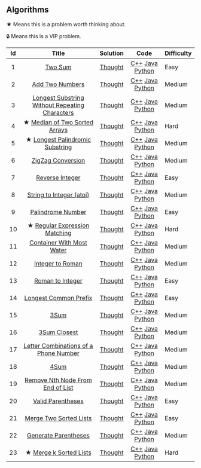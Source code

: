 ## Algorithms

★ Means this is a problem worth thinking about.

🔒 Means this is a VIP problem.

|  Id  |                            Title                             |                           Solution                           |                             Code                             | Difficulty |
| :--: | :----------------------------------------------------------: | :----------------------------------------------------------: | :----------------------------------------------------------: | ---------- |
|  1   |     [ Two Sum](https://leetcode-cn.com/problems/two-sum)     | [Thought](https://github.com/xiaok0707/Leetcode/blob/master/Algorithms/1/solve.md) | [C++](https://github.com/xiaok0707/Leetcode/blob/master/Algorithms/1/solve.cpp)  [Java](https://github.com/xiaok0707/Leetcode/blob/master/Algorithms/1/solve.java)  [Python](https://github.com/xiaok0707/Leetcode/blob/master/Algorithms/1/solve.py) | Easy       |
|  2   | [Add Two Numbers](https://leetcode-cn.com/problems/add-two-numbers) | [Thought](https://github.com/xiaok0707/Leetcode/blob/master/Algorithms/2/solve.md) | [C++](https://github.com/xiaok0707/Leetcode/blob/master/Algorithms/2/solve.cpp)  [Java](https://github.com/xiaok0707/Leetcode/blob/master/Algorithms/2/solve.java)  [Python](https://github.com/xiaok0707/Leetcode/blob/master/Algorithms/2/solve.py) | Medium     |
|  3   | [Longest Substring Without Repeating Characters](https://leetcode-cn.com/problems/longest-substring-without-repeating-characters) | [Thought](https://github.com/xiaok0707/Leetcode/blob/master/Algorithms/3/solve.md) | [C++](https://github.com/xiaok0707/Leetcode/blob/master/Algorithms/3/solve.cpp)  [Java](https://github.com/xiaok0707/Leetcode/blob/master/Algorithms/3/solve.java)  [Python](https://github.com/xiaok0707/Leetcode/blob/master/Algorithms/3/solve.py) | Medium     |
|  4   | ★ [ Median of Two Sorted Arrays](https://leetcode-cn.com/problems/median-of-two-sorted-arrays) | [Thought](https://github.com/xiaok0707/Leetcode/blob/master/Algorithms/4/solve.md) | [C++](https://github.com/xiaok0707/Leetcode/blob/master/Algorithms/4/solve.cpp)  [Java](https://github.com/xiaok0707/Leetcode/blob/master/Algorithms/4/solve.java)  [Python](https://github.com/xiaok0707/Leetcode/blob/master/Algorithms/4/solve.py) | Hard       |
|  5   | ★ [ Longest Palindromic Substring](https://leetcode-cn.com/problems/longest-palindromic-substring) | [Thought](https://github.com/xiaok0707/Leetcode/blob/master/Algorithms/5/solve.md) | [C++](https://github.com/xiaok0707/Leetcode/blob/master/Algorithms/5/solve.cpp)  [Java](https://github.com/xiaok0707/Leetcode/blob/master/Algorithms/5/solve.java)  [Python](https://github.com/xiaok0707/Leetcode/blob/master/Algorithms/5/solve.py) | Medium     |
|  6   | [ZigZag Conversion](https://leetcode-cn.com/problems/zigzag-conversion) | [Thought](https://github.com/xiaok0707/Leetcode/blob/master/Algorithms/6/solve.md) | [C++](https://github.com/xiaok0707/Leetcode/blob/master/Algorithms/6/solve.cpp)  [Java](https://github.com/xiaok0707/Leetcode/blob/master/Algorithms/6/solve.java)  [Python](https://github.com/xiaok0707/Leetcode/blob/master/Algorithms/6/solve.py) | Medium     |
|  7   | [ Reverse Integer](https://leetcode-cn.com/problems/reverse-integer) | [Thought](https://github.com/xiaok0707/Leetcode/blob/master/Algorithms/7/solve.md) | [C++](https://github.com/xiaok0707/Leetcode/blob/master/Algorithms/7/solve.cpp)  [Java](https://github.com/xiaok0707/Leetcode/blob/master/Algorithms/7/solve.java)  [Python](https://github.com/xiaok0707/Leetcode/blob/master/Algorithms/7/solve.py) | Easy       |
|  8   | [ String to Integer (atoi)](https://leetcode-cn.com/problems/string-to-integer-atoi) | [Thought](https://github.com/xiaok0707/Leetcode/blob/master/Algorithms/8/solve.md) | [C++](https://github.com/xiaok0707/Leetcode/blob/master/Algorithms/8/solve.cpp)  [Java](https://github.com/xiaok0707/Leetcode/blob/master/Algorithms/8/solve.java)  [Python](https://github.com/xiaok0707/Leetcode/blob/master/Algorithms/8/solve.py) | Medium     |
|  9   | [ Palindrome Number](https://leetcode-cn.com/problems/palindrome-number) | [Thought](https://github.com/xiaok0707/Leetcode/blob/master/Algorithms/9/solve.md) | [C++](https://github.com/xiaok0707/Leetcode/blob/master/Algorithms/9/solve.cpp)  [Java](https://github.com/xiaok0707/Leetcode/blob/master/Algorithms/9/solve.java)  [Python](https://github.com/xiaok0707/Leetcode/blob/master/Algorithms/9/solve.py) | Easy       |
|  10  | ★ [ Regular Expression Matching](https://leetcode-cn.com/problems/regular-expression-matching) | [Thought](https://github.com/xiaok0707/Leetcode/blob/master/Algorithms/10/solve.md) | [C++](https://github.com/xiaok0707/Leetcode/blob/master/Algorithms/10/solve.cpp)  [Java](https://github.com/xiaok0707/Leetcode/blob/master/Algorithms/10/solve.java)  [Python](https://github.com/xiaok0707/Leetcode/blob/master/Algorithms/10/solve.py) | Hard       |
|  11  | [Container With Most Water](https://leetcode-cn.com/problems/container-with-most-water) | [Thought](https://github.com/xiaok0707/Leetcode/blob/master/Algorithms/11/solve.md) | [C++](https://github.com/xiaok0707/Leetcode/blob/master/Algorithms/11/solve.cpp)  [Java](https://github.com/xiaok0707/Leetcode/blob/master/Algorithms/11/solve.java)  [Python](https://github.com/xiaok0707/Leetcode/blob/master/Algorithms/11/solve.py) | Medium     |
|  12  | [ Integer to Roman](https://leetcode-cn.com/problems/integer-to-roman) | [Thought](https://github.com/xiaok0707/Leetcode/blob/master/Algorithms/12/solve.md) | [C++](https://github.com/xiaok0707/Leetcode/blob/master/Algorithms/12/solve.cpp)  [Java](https://github.com/xiaok0707/Leetcode/blob/master/Algorithms/12/solve.java)  [Python](https://github.com/xiaok0707/Leetcode/blob/master/Algorithms/12/solve.py) | Medium     |
|  13  | [Roman to Integer](https://leetcode-cn.com/problems/roman-to-integer) | [Thought](https://github.com/xiaok0707/Leetcode/blob/master/Algorithms/13/solve.md) | [C++](https://github.com/xiaok0707/Leetcode/blob/master/Algorithms/13/solve.cpp)  [Java](https://github.com/xiaok0707/Leetcode/blob/master/Algorithms/13/solve.java)  [Python](https://github.com/xiaok0707/Leetcode/blob/master/Algorithms/13/solve.py) | Easy       |
|  14  | [ Longest Common Prefix](https://leetcode-cn.com/problems/longest-common-prefix) | [Thought](https://github.com/xiaok0707/Leetcode/blob/master/Algorithms/14/solve.md) | [C++](https://github.com/xiaok0707/Leetcode/blob/master/Algorithms/14/solve.cpp)  [Java](https://github.com/xiaok0707/Leetcode/blob/master/Algorithms/14/solve.java)  [Python](https://github.com/xiaok0707/Leetcode/blob/master/Algorithms/14/solve.py) | Easy       |
|  15  |        [3Sum](https://leetcode-cn.com/problems/3sum)         | [Thought](https://github.com/xiaok0707/Leetcode/blob/master/Algorithms/15/solve.md) | [C++](https://github.com/xiaok0707/Leetcode/blob/master/Algorithms/15/solve.cpp)  [Java](https://github.com/xiaok0707/Leetcode/blob/master/Algorithms/15/solve.java)  [Python](https://github.com/xiaok0707/Leetcode/blob/master/Algorithms/15/solve.py) | Medium     |
|  16  | [ 3Sum Closest](https://leetcode-cn.com/problems/3sum-closest) | [Thought](https://github.com/xiaok0707/Leetcode/blob/master/Algorithms/16/solve.md) | [C++](https://github.com/xiaok0707/Leetcode/blob/master/Algorithms/16/solve.cpp)  [Java](https://github.com/xiaok0707/Leetcode/blob/master/Algorithms/16/solve.java)  [Python](https://github.com/xiaok0707/Leetcode/blob/master/Algorithms/16/solve.py) | Medium     |
|  17  | [ Letter Combinations of a Phone Number](https://leetcode-cn.com/problems/letter-combinations-of-a-phone-number) | [Thought](https://github.com/xiaok0707/Leetcode/blob/master/Algorithms/17/solve.md) | [C++](https://github.com/xiaok0707/Leetcode/blob/master/Algorithms/17/solve.cpp)  [Java](https://github.com/xiaok0707/Leetcode/blob/master/Algorithms/17/solve.java)  [Python](https://github.com/xiaok0707/Leetcode/blob/master/Algorithms/17/solve.py) | Medium     |
|  18  |        [4Sum](https://leetcode-cn.com/problems/4sum)         | [Thought](https://github.com/xiaok0707/Leetcode/blob/master/Algorithms/18/solve.md) | [C++](https://github.com/xiaok0707/Leetcode/blob/master/Algorithms/18/solve.cpp)  [Java](https://github.com/xiaok0707/Leetcode/blob/master/Algorithms/18/solve.java)  [Python](https://github.com/xiaok0707/Leetcode/blob/master/Algorithms/18/solve.py) | Medium     |
|  19  | [Remove Nth Node From End of List](https://leetcode-cn.com/problems/remove-nth-node-from-end-of-list) | [Thought](https://github.com/xiaok0707/Leetcode/blob/master/Algorithms/19/solve.md) | [C++](https://github.com/xiaok0707/Leetcode/blob/master/Algorithms/19/solve.cpp)  [Java](https://github.com/xiaok0707/Leetcode/blob/master/Algorithms/19/solve.java)  [Python](https://github.com/xiaok0707/Leetcode/blob/master/Algorithms/19/solve.py) | Medium     |
|  20  | [ Valid Parentheses](https://leetcode-cn.com/problems/valid-parentheses) | [Thought](https://github.com/xiaok0707/Leetcode/blob/master/Algorithms/20/solve.md) | [C++](https://github.com/xiaok0707/Leetcode/blob/master/Algorithms/20/solve.cpp)  [Java](https://github.com/xiaok0707/Leetcode/blob/master/Algorithms/20/solve.java)  [Python](https://github.com/xiaok0707/Leetcode/blob/master/Algorithms/20/solve.py) | Easy       |
|  21  | [ Merge Two Sorted Lists](https://leetcode-cn.com/problems/merge-two-sorted-lists) | [Thought](https://github.com/xiaok0707/Leetcode/blob/master/Algorithms/21/solve.md) | [C++](https://github.com/xiaok0707/Leetcode/blob/master/Algorithms/21/solve.cpp)  [Java](https://github.com/xiaok0707/Leetcode/blob/master/Algorithms/21/solve.java)  [Python](https://github.com/xiaok0707/Leetcode/blob/master/Algorithms/21/solve.py) | Easy       |
|  22  | [ Generate Parentheses](https://leetcode-cn.com/problems/generate-parentheses) | [Thought](https://github.com/xiaok0707/Leetcode/blob/master/Algorithms/22/solve.md) | [C++](https://github.com/xiaok0707/Leetcode/blob/master/Algorithms/22/solve.cpp)  [Java](https://github.com/xiaok0707/Leetcode/blob/master/Algorithms/22/solve.java)  [Python](https://github.com/xiaok0707/Leetcode/blob/master/Algorithms/22/solve.py) | Medium     |
|  23  | ★ [ Merge k Sorted Lists](https://leetcode-cn.com/problems/merge-k-sorted-lists) | [Thought](https://github.com/xiaok0707/Leetcode/blob/master/Algorithms/23/solve.md) | [C++](https://github.com/xiaok0707/Leetcode/blob/master/Algorithms/23/solve.cpp)  [Java](https://github.com/xiaok0707/Leetcode/blob/master/Algorithms/23/solve.java)  [Python](https://github.com/xiaok0707/Leetcode/blob/master/Algorithms/23/solve.py) | Hard       |

